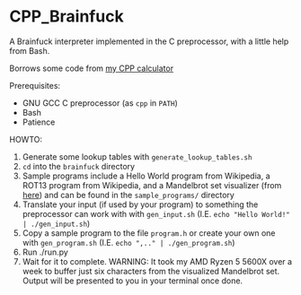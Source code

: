 # CPP_Brainfuck
A Brainfuck interpreter implemented in the C preprocessor, with a little help from Bash.

Borrows some code from [my CPP calculator](https://github.com/PanoramixDeDruide/CPP_Calculator)

Prerequisites:
- GNU GCC C preprocessor (as `cpp` in `PATH`)
- Bash
- Patience

HOWTO:
1. Generate some lookup tables with `generate_lookup_tables.sh`
2. `cd` into the `brainfuck` directory
3. Sample programs include a Hello World program from Wikipedia, a ROT13 program from Wikipedia, and a Mandelbrot set visualizer (from [here](https://esoteric.sange.fi/brainfuck/utils/mandelbrot/)) and can be found in the `sample_programs/` directory
4. Translate your input (if used by your program) to something the preprocessor can work with with `gen_input.sh` (I.E. `echo "Hello World!" | ./gen_input.sh`)
4. Copy a sample program to the file `program.h` or create your own one with `gen_program.sh` (I.E. `echo ",.." | ./gen_program.sh`)
5. Run ./run.py
6. Wait for it to complete. WARNING: It took my AMD Ryzen 5 5600X over a week to buffer just six characters from the visualized Mandelbrot set. Output will be presented to you in your terminal once done.

